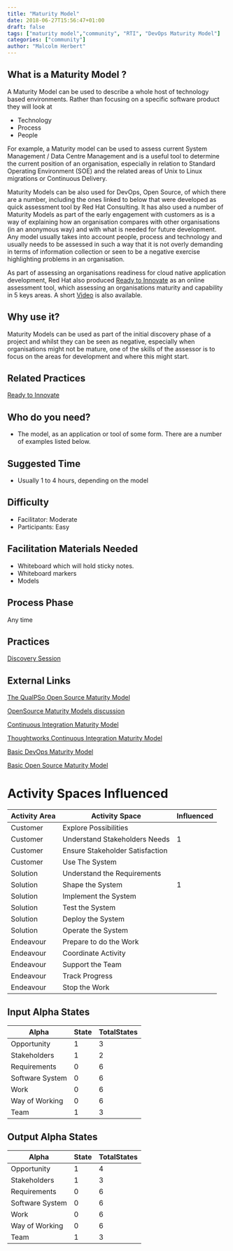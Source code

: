 ```yaml
---
title: "Maturity Model"
date: 2018-06-27T15:56:47+01:00
draft: false
tags: ["maturity model","community", "RTI", "DevOps Maturity Model"]
categories: ["community"]
author: "Malcolm Herbert"
---
```




## What is a Maturity Model ?

A Maturity Model can be used to describe a whole host of technology based environments. Rather than focusing on a specific software product they will look at

- Technology
- Process
- People

For example, a Maturity model can be used to assess current System Management / Data Centre Management and is a useful tool to determine the current position of an organisation, especially in relation to Standard Operating Environment (SOE) and the related areas of Unix to Linux migrations or Continuous Delivery.

Maturity Models can be also used for DevOps, Open Source, of which there are a number, including the ones linked to below that were developed as quick assessment tool by Red Hat Consulting.  It has also used a number of Maturity Models as part of the early engagement with customers as is a way of explaining how an organisation compares with other organisations (in an anonymous way) and with what is needed for future development. Any model usually takes into account people, process and technology and usually needs to be assessed in such a way that it is not overly demanding in terms of information collection or seen to be a negative exercise highlighting problems in an organisation.

As part of assessing an organisations readiness for cloud native application development, Red Hat also produced [Ready to Innovate](http://www.ready-to-innovate.com) as an online assessment tool, which assessing an organisations maturity and capability in 5 keys areas.  A short [Video](https://www.youtube.com/watch?v=zrPnt7fWZLg) is also available.

## Why use  it?

Maturity Models can be used as part of the initial discovery phase of a project and whilst they can be seen as negative, especially when organisations might not be mature, one of the skills of the assessor is to focus on the areas for development and where this might start.

## Related Practices

[Ready to Innovate](http://openessence.io/practices/rti.html)

## Who do you need?

- The model, as an application or tool of some form. There are a number of examples listed below.

## Suggested Time

- Usually 1 to 4 hours, depending on the model

## Difficulty
- Facilitator: Moderate
- Participants: Easy


## Facilitation Materials Needed

- Whiteboard which will hold sticky notes.
- Whiteboard markers
- Models

## Process Phase
Any time

## Practices
[Discovery Session](http://openessence.io/practices/discovery-session.md)

## External Links
[The QualPSo Open Source Maturity Model](https://en.wikipedia.org/wiki/OpenSource_Maturity_Model)

[OpenSource Maturity Models discussion](https://www.cigital.com/blog/open-source-and-software-maturity-models/)

[Continuous Integration Maturity Model](http://www.infoq.com/articles/Continuous-Delivery-Maturity-Model)

[Thoughtworks Continuous Integration Maturity Model](http://info.thoughtworks.com/rs/thoughtworks2/images/continuous_delivery_a_maturity_assessment_modelfinal.pdf)

[Basic DevOps Maturity Model](https://docs.google.com/spreadsheets/d/1FpcoETbEXlrrzoRZFn9A8EjWGHLInJ3C6exn_uwjLKU/edit?usp=sharing)

[Basic Open Source Maturity Model](https://docs.google.com/spreadsheets/d/14jcoh9o1HoYKzFpqvrgVtBCEjQv1-OoysOuR66erqFU/edit?usp=sharing)

# Activity Spaces Influenced

| Activity Area | Activity Space | Influenced |
|---------------|----------------|------------|
|Customer|Explore Possibilities||
|Customer|Understand Stakeholders Needs|1|
|Customer|Ensure Stakeholder Satisfaction||
|Customer|Use The System||
|Solution|Understand the Requirements||
|Solution|Shape the System|1|
|Solution|Implement the System||
|Solution|Test the System||
|Solution|Deploy the System||
|Solution|Operate the System||
|Endeavour|Prepare to do the Work||
|Endeavour|Coordinate Activity||
|Endeavour|Support the Team||
|Endeavour|Track Progress||
|Endeavour|Stop the Work||

## Input Alpha States
Alpha | State | TotalStates
---| --- | ---
Opportunity|1|3
Stakeholders|1|2
Requirements|0|6
Software System|0|6
Work|0|6
Way of Working|0|6
Team|1|3

## Output Alpha States
Alpha | State | TotalStates
---| --- | ---
Opportunity|1|4
Stakeholders|1|3
Requirements|0|6
Software System|0|6
Work|0|6
Way of Working|0|6
Team|1|3
